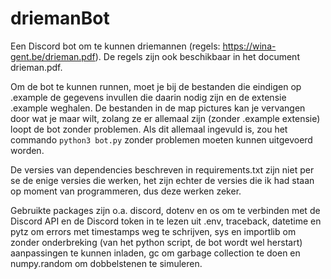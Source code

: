 # driemanBot

Een Discord bot om te kunnen driemannen (regels: https://wina-gent.be/drieman.pdf). De regels zijn ook beschikbaar in
het document drieman.pdf.

Om de bot te kunnen runnen, moet je bij de bestanden die eindigen op .example de gegevens invullen die daarin nodig zijn
en de extensie .example weghalen. De bestanden in de map pictures kan je vervangen door wat je maar wilt, zolang ze er
allemaal zijn (zonder .example extensie) loopt de bot zonder problemen. Als dit allemaal ingevuld is, zou het
commando ```python3 bot.py``` zonder problemen moeten kunnen uitgevoerd worden.

De versies van dependencies beschreven in requirements.txt zijn niet per se de enige versies die werken, het zijn echter
de versies die ik had staan op moment van programmeren, dus deze werken zeker.

Gebruikte packages zijn o.a. discord, dotenv en os om te verbinden met de Discord API en de Discord token in te lezen
uit .env, traceback, datetime en pytz om errors met timestamps weg te schrijven, sys en importlib om zonder onderbreking
(van het python script, de bot wordt wel herstart) aanpassingen te kunnen inladen, gc om garbage collection te doen en
numpy.random om dobbelstenen te simuleren.

